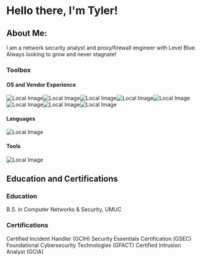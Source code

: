 
<!-- Image centered -->

# Hello there, I'm Tyler!

## About Me:

I am a network security analyst and proxy/firewall engineer with Level Blue. Always looking to grow and never stagnate!

### Toolbox

#### OS and Vendor Experience

![Local Image](./assets/img/icons/bluecoat.png)![Local Image](./assets/img/icons/checkpoint.png)![Local Image](./assets/img/icons/cisco.png)![Local Image](./assets/img/icons/f5.png)![Local Image](./assets/img/icons/fortinet.png)![Local Image](./assets/img/icons/junipernetworks.png)![Local Image](./assets/img/icons/paloaltonetworks.png)![Local Image](./assets/img/icons/Proofpoint-logo-reg-K.png)

#### Languages

![Local Image](./assets/img/icons/python.png)

#### Tools 

![Local Image](./assets/img/icons/wireshark.png)

## Education and Certifications

### Education

B.S. in Computer Networks & Security, UMUC

### Certifications

Certified Incident Handler (GCIH)
Security Essentials Certification (GSEC)
Foundational Cybersecurity Technologies (GFACT)
Certified Intrusion Analyst (GCIA)

